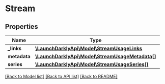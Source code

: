 # Stream

## Properties
Name | Type | Description | Notes
------------ | ------------- | ------------- | -------------
**_links** | [**\LaunchDarklyApi\Model\StreamUsageLinks**](StreamUsageLinks.md) |  | [optional] 
**metadata** | [**\LaunchDarklyApi\Model\StreamUsageMetadata[]**](StreamUsageMetadata.md) |  | [optional] 
**series** | [**\LaunchDarklyApi\Model\StreamUsageSeries[]**](StreamUsageSeries.md) |  | [optional] 

[[Back to Model list]](../README.md#documentation-for-models) [[Back to API list]](../README.md#documentation-for-api-endpoints) [[Back to README]](../README.md)


